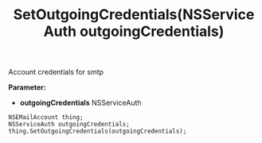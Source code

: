 ﻿---
uid: crmscript_ref_NSEMailAccount_SetOutgoingCredentials
title: SetOutgoingCredentials(NSServiceAuth outgoingCredentials)
intellisense: NSEMailAccount.SetOutgoingCredentials
keywords: NSEMailAccount, GetOutgoingCredentials
so.topic: reference
---

Account credentials for smtp

**Parameter:** 
 - **outgoingCredentials** NSServiceAuth

```crmscript
NSEMailAccount thing;
NSServiceAuth outgoingCredentials;
thing.SetOutgoingCredentials(outgoingCredentials);
```

